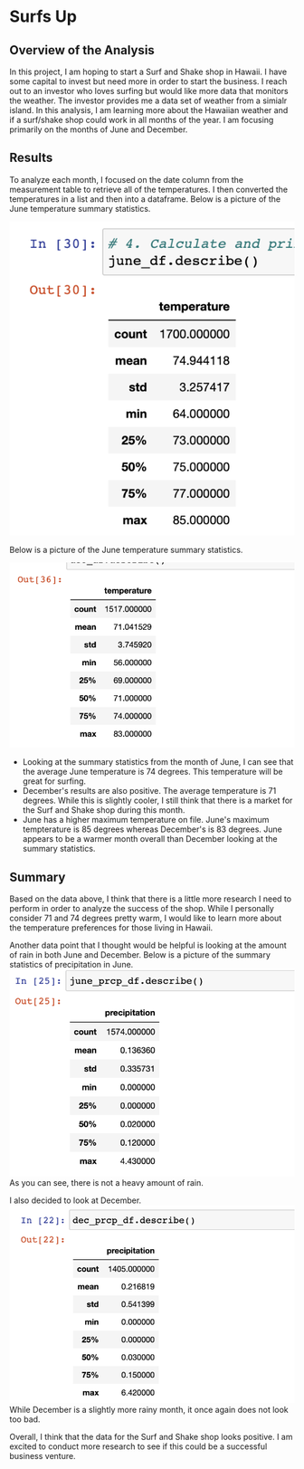 # Surfs Up
## Overview of the Analysis 
In this project, I am hoping to start a Surf and Shake shop in Hawaii. I have some capital to invest but need more in order to start the business. I reach out to an investor who loves surfing but would like more data that monitors the weather. The investor provides me a data set of weather from a simialr island. In this analysis, I am learning more about the Hawaiian weather and if a surf/shake shop could work in all months of the year. I am focusing primarily on the months of June and December. 

## Results 
To analyze each month, I focused on the date column from the measurement table to retrieve all of the temperatures. I then converted the temperatures in a list and then into a dataframe. 
Below is a picture of the June temperature summary statistics. 

![june_temp](Resources/june_temp.png)

Below is a picture of the June temperature summary statistics.

![dec_temp](Resources/dec_temp.png)

* Looking at the summary statistics from the month of June, I can see that the average June temperature is 74 degrees. This temperature will be great for surfing. 
* December's results are also positive. The average temperature is 71 degrees. While this is slightly cooler, I still think that there is a market for the Surf and Shake shop during this month. 
* June has a higher maximum temperature on file. June's maximum tempterature is 85 degrees whereas December's is 83 degrees. June appears to be a warmer month overall than December looking at the summary statistics. 

## Summary 
Based on the data above, I think that there is a little more research I need to perform in order to analyze the success of the shop. While I personally consider 71 and 74 degrees pretty warm, I would like to learn more about the temperature preferences for those living in Hawaii.

Another data point that I thought would be helpful is looking at the amount of rain in both June and December. Below is a picture of the summary statistics of precipitation in June. 
![june_prcp](Resources/june_prcp.png)
As you can see, there is not a heavy amount of rain. 

I also decided to look at December. 
![dec_prcp](Resources/dec_prcp.png)
While December is a slightly more rainy month, it once again does not look too bad. 

Overall, I think that the data for the Surf and Shake shop looks positive. I am excited to conduct more research to see if this could be a successful business venture. 
